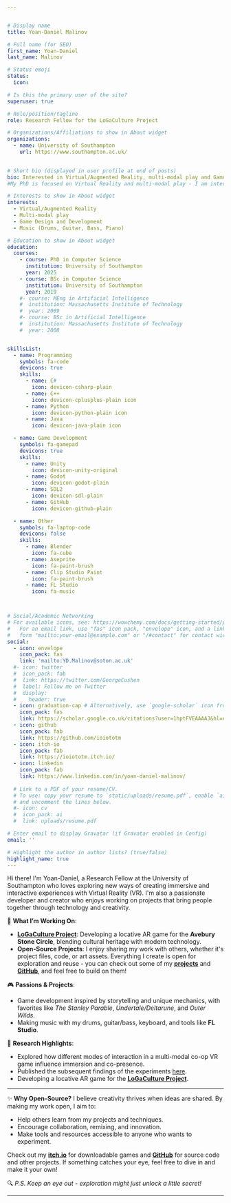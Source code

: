 ```yaml
---


# Display name
title: Yoan-Daniel Malinov

# Full name (for SEO)
first_name: Yoan-Daniel
last_name: Malinov

# Status emoji
status:
  icon:

# Is this the primary user of the site?
superuser: true

# Role/position/tagline
role: Research Fellow for the LoGaCulture Project

# Organizations/Affiliations to show in About widget
organizations:
  - name: University of Southampton
    url: https://www.southampton.ac.uk/
  

# Short bio (displayed in user profile at end of posts)
bio: Interested in Virtual/Augmented Reality, multi-modal play and Game Development. 
#My PhD is focused on Virtual Reality and multi-modal play - I am interested in the different ways of introducing multiple people to a VR experience without the need for a headset.

# Interests to show in About widget
interests:
  - Virtual/Augmented Reality
  - Multi-modal play
  - Game Design and Development
  - Music (Drums, Guitar, Bass, Piano)

# Education to show in About widget
education:
  courses:
    - course: PhD in Computer Science
      institution: University of Southampton
      year: 2025
    - course: BSc in Computer Science
      institution: University of Southampton
      year: 2019
    #- course: MEng in Artificial Intelligence
    #  institution: Massachusetts Institute of Technology
    #  year: 2009
    #- course: BSc in Artificial Intelligence
    #  institution: Massachusetts Institute of Technology
    #  year: 2008


skillsList:
  - name: Programming
    symbols: fa-code
    devicons: true
    skills:
      - name: C#
        icon: devicon-csharp-plain 
      - name: C++
        icon: devicon-cplusplus-plain icon
      - name: Python
        icon: devicon-python-plain icon
      - name: Java
        icon: devicon-java-plain icon

  - name: Game Development
    symbols: fa-gamepad
    devicons: true
    skills:
      - name: Unity
        icon: devicon-unity-original
      - name: Godot
        icon: devicon-godot-plain
      - name: SDL2
        icon: devicon-sdl-plain
      - name: GitHub
        icon: devicon-github-plain

  - name: Other
    symbols: fa-laptop-code
    devicons: false
    skills:
      - name: Blender
        icon: fa-cube
      - name: Aseprite
        icon: fa-paint-brush
      - name: Clip Studio Paint
        icon: fa-paint-brush
      - name: FL Studio
        icon: fa-music



# Social/Academic Networking
# For available icons, see: https://wowchemy.com/docs/getting-started/page-builder/#icons
#   For an email link, use "fas" icon pack, "envelope" icon, and a link in the
#   form "mailto:your-email@example.com" or "/#contact" for contact widget.
social:
  - icon: envelope
    icon_pack: fas
    link: 'mailto:YD.Malinov@soton.ac.uk'
  #- icon: twitter
  #  icon_pack: fab
  #  link: https://twitter.com/GeorgeCushen
  #  label: Follow me on Twitter
  #  display:
  #    header: true
  - icon: graduation-cap # Alternatively, use `google-scholar` icon from `ai` icon pack
    icon_pack: fas
    link: https://scholar.google.co.uk/citations?user=1hptFVEAAAAJ&hl=en
  - icon: github
    icon_pack: fab
    link: https://github.com/ioiototm
  - icon: itch-io
    icon_pack: fab
    link: https://ioiototm.itch.io/
  - icon: linkedin
    icon_pack: fab
    link: https://www.linkedin.com/in/yoan-daniel-malinov/
  
  # Link to a PDF of your resume/CV.
  # To use: copy your resume to `static/uploads/resume.pdf`, enable `ai` icons in `params.yaml`,
  # and uncomment the lines below.
  #- icon: cv
  #  icon_pack: ai
  #  link: uploads/resume.pdf

# Enter email to display Gravatar (if Gravatar enabled in Config)
email: ''

# Highlight the author in author lists? (true/false)
highlight_name: true
---
```



Hi there! I'm Yoan-Daniel, a Research Fellow at the University of Southampton who loves exploring new ways of creating immersive and interactive experiences with Virtual Reality (VR). I'm also a passionate developer and creator who enjoys working on projects that bring people together through technology and creativity.

🚀 **What I’m Working On**:
- **[LoGaCulture Project](https://www.logaculture.eu/)**: Developing a locative AR game for the **Avebury Stone Circle**, blending cultural heritage with modern technology.
- **Open-Source Projects**: I enjoy sharing my work with others, whether it's project files, code, or art assets. Everything I create is open for exploration and reuse - you can check out some of my **[projects](project)** and **[GitHub](https://github.com/ioiototm)**, and feel free to build on them!

🎮 **Passions & Projects**:
- Game development inspired by storytelling and unique mechanics, with favorites like *The Stanley Parable*, *Undertale/Deltarune*, and *Outer Wilds*.
- Making music with my drums, guitar/bass, keyboard, and tools like **FL Studio**.

📖 **Research Highlights**:
- Explored how different modes of interaction in a multi-modal co-op VR game influence immersion and co-presence.
- Published the subsequent findings of the experiments [here](publication).
- Developing a locative AR game for the **[LoGaCulture Project](https://www.logaculture.eu/)**.

---

✨ **Why Open-Source?**
I believe creativity thrives when ideas are shared. By making my work open, I aim to:
- Help others learn from my projects and techniques.
- Encourage collaboration, remixing, and innovation.
- Make tools and resources accessible to anyone who wants to experiment.

Check out my **[itch.io](https://ioiototm.itch.io/)** for downloadable games and **[GitHub](https://github.com/ioiototm)** for source code and other projects. If something catches your eye, feel free to dive in and make it your own!

🔍 *P.S. Keep an eye out - exploration might just unlock a little secret!*








<!--


I'm a PhD student at the University of Southampton. My research area focuses on Virtual Reality (VR) and multi-modality - the different ways of including a second player in a VR game, and how that affects each participant in it. 

I am also interested in Game Design and Development, and have worked on a few small game projects.




You can check my research in the "Research" section above.
I also like games, so I've gone to a few Game Jams and created a few small prototype games, as well as a number of games for a game course I undertook at university and for my research as well. To see the games I have made, check out the "Games" page above.
For other programming projects, you can check "Other projects", which might include more things than programming in the future.

I am a PhD student in Computer Science at the University of Southampton. My PhD is focused on Virtual Reality and multi-modal play - I am interested in the different ways of introducing multiple people to a VR experience without the need for a headset.
Alice Wu is a professor of artificial intelligence at the Stanford AI Lab. Her research interests include distributed robotics, mobile computing and programmable matter. She leads the Robotic Neurobiology group, which develops self-reconfiguring robots, systems of self-organizing robots, and mobile sensor networks.
{style="text-align: justify;"}-->


---



<!-- Add custom HTML for the VR glasses Easter egg -->
<div id="easter-egg-modal" style="display:none; position: fixed; top: 50%; left: 50%; transform: translate(-50%, -50%); z-index: 1000; padding: 20px; border-radius: 8px; box-shadow: 0 4px 6px rgba(0,0,0,0.1); text-align: center; ">
  <p>🎉 <strong>You've Unlocked a Secret!</strong> 🎉</p>
<p>🖌️ Download the <strong>CSP source file</strong> for this avatar and explore how it was created!</p>
<a href="/project/secret/avatar-source.clip" download="avatar-source.clip" style="display: inline-block; padding: 10px 20px; background: #007bff; color: white; border-radius: 5px; text-decoration: none;">Download File</a>

  <br>
  <button id="close-modal" style="margin-top: 10px; padding: 5px 10px; background: #ccc; border: none; border-radius: 5px; cursor: pointer;">Close</button>
</div>

<script>
  document.addEventListener("DOMContentLoaded", () => {
    const avatar = document.querySelector(".avatar");
    const modal = document.getElementById("easter-egg-modal");
    const closeModal = document.getElementById("close-modal");
  

 avatar.addEventListener("mousemove", (e) => {
    // Adjust coordinates based on glasses placement
    const rect = avatar.getBoundingClientRect();
    const clickX = e.clientX - rect.left;
    const clickY = e.clientY - rect.top;

    // Define glasses click area (adjust values for your avatar)
    const glassesArea = {
      x1: rect.width * 0.25,
      x2: rect.width * 0.75,
      y1: rect.height * 0.20,
      y2: rect.height * 0.35,
    };

    if (
      clickX >= glassesArea.x1 &&
      clickX <= glassesArea.x2 &&
      clickY >= glassesArea.y1 &&
      clickY <= glassesArea.y2
    ) {
      avatar.classList.add("clickable"); // Add pointer cursor
    } else {
      avatar.classList.remove("clickable"); // Remove pointer cursor
    }
  });

    // Add a clickable area over the VR glasses
    avatar.addEventListener("click", (e) => {
      // Adjust coordinates based on glasses placement
      const rect = avatar.getBoundingClientRect();
      const clickX = e.clientX - rect.left;
      const clickY = e.clientY - rect.top;
  
      // Define glasses click area (adjust values for your avatar)
      const glassesArea = {
        x1: rect.width * 0.25,
        x2: rect.width * 0.75,
        y1: rect.height * 0.20,
        y2: rect.height * 0.35,
      };


  
      if (
        clickX >= glassesArea.x1 &&
        clickX <= glassesArea.x2 &&
        clickY >= glassesArea.y1 &&
        clickY <= glassesArea.y2
      ) {
        e.preventDefault();
       
         //check if theme is dark or light and print it in a window alert
        // Get the current theme
        const body = document.body;
        const currentTheme = body.classList.contains('dark') ? 'dark' : 'light';

            // Dynamically set the modal styles
      if (currentTheme === "dark") {
        modal.style.backgroundColor = "rgb(33, 37, 41)"; // Dark background
        modal.style.color = "#FFFFFF"; // Light text
      } else {
        modal.style.backgroundColor = "#FFFFFF"; // Light background
        modal.style.color = "#000000"; // Dark text
      }
        modal.style.display = "block";
        //window.alert(`The current theme is ${currentTheme}`);
  
      }
    });
  
    // Close the modal
    closeModal.addEventListener("click", () => {
      modal.style.display = "none";
    });
  
    // Close modal if clicked outside
    window.addEventListener("click", (e) => {
      if (e.target === modal) {
        modal.style.display = "none";
      }
    });
  });


 
  </script>


<style>
  /* CSS for the clickable area */
.clickable {
  cursor: pointer; /* Changes cursor to the hand (pointer) */
}
  </style>



